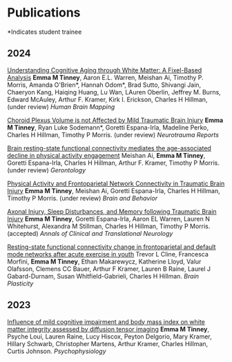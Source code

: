 # Publications
*Indicates student trainee
## 2024
[Understanding Cognitive Aging through White Matter: A Fixel-Based Analysis]()
**Emma M Tinney**, Aaron E.L. Warren, Meishan Ai, Timothy P. Morris, Amanda O'Brien\*, Hannah Odom\*, Brad Sutto, Shivangi Jain, Chaeryon Kang, Haiqing Huang, Lu Wan, LAuren Oberlin, Jeffrey M. Burns, Edward McAuley, Arthur F. Kramer, Kirk I. Erickson, Charles H Hillman, (under review) _Human Brain Mapping_

[Choroid Plexus Volume is not Affected by Mild Traumatic Brain Injury]()
**Emma M Tinney**, Ryan Luke Sodemann*, Goretti Espana-Irla, Madeline Perko, Charles H Hillman, Timothy P Morris. (under review) _Neurotrauma Reports_

[Brain resting-state functional connectivity mediates the age-associated decline in physical activity engagement]()
Meishan Ai, **Emma M Tinney**, Goretti Espana-Irla, Charles H Hillman, Arthur F. Kramer, Timothy P Morris. (under review) _Gerontology_

[Physical Activity and Frontoparietal Network Connectivity in Traumatic Brain Injury]()
**Emma M Tinney**, Meishan Ai, Goretti Espana-Irla, Charles H Hillman, Timothy P Morris. (under review) _Brain and Behavior_

[Axonal Injury, Sleep Disturbances, and Memory following Traumatic Brain Injury](https://www.medrxiv.org/content/10.1101/2024.03.05.24303449v1)
**Emma M Tinney**, Goretti Espana-Irla, Aaron EL Warren, Lauren N Whitehurst, Alexandra M Stillman, Charles H Hillman, Timothy P Morris. (accepted) _Annals of Clinical and Translational Neurology_

[Resting-state functional connectivity change in frontoparietal and default mode networks after acute exercise in youth](https://content.iospress.com/articles/brain-plasticity/bpl240003/)
Trevor L Cline, Francesca Morfini, **Emma M Tinney**, Ethan Makarewycz, Katherine Lloyd, Valur Olafsson, Clemens CC Bauer, Arthur F Kramer, Lauren B Raine, Laurel J Gabard-Durnam, Susan Whitfield-Gabrieli, Charles H Hillman. _Brain Plasticity_ 

## 2023
[Influence of mild cognitive impairment and body mass index on white matter integrity assessed by diffusion tensor imaging](https://onlinelibrary.wiley.com/doi/full/10.1111/psyp.14306/) 
**Emma M Tinney**, Psyche Loui, Lauren Raine, Lucy Hiscox, Peyton Delgorio, Mary Kramer, Hillary Schwarb, Christopher Martens, Arthur Kramer, Charles Hillman, Curtis Johnson. _Psychophysiology_
